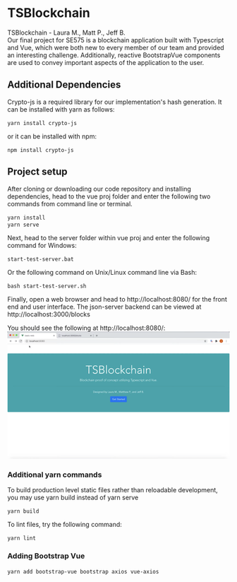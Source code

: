 # TSBlockchain
TSBlockchain - Laura M., Matt P., Jeff B.   
Our final project for SE575 is a blockchain application built with Typescript and Vue, which were both new to every member of our team and provided an interesting challenge. Additionally, reactive BootstrapVue components are used to convey important aspects of the application to the user.


## Additional Dependencies
Crypto-js is a required library for our implementation's hash generation. It can be installed with yarn as follows:
```
yarn install crypto-js
```
or it can be installed with npm:
```
npm install crypto-js
```

## Project setup
After cloning or downloading our code repository and installing dependencies, head to the vue proj folder and enter the following two commands from command line or terminal.
```
yarn install
yarn serve
```
Next, head to the server folder within vue proj and enter the following command for Windows:
```
start-test-server.bat
```
Or the following command on Unix/Linux command line via Bash:
```
bash start-test-server.sh
```
Finally, open a web browser and head to http://localhost:8080/ for the front end and user interface. The json-server backend can be viewed at http://localhost:3000/blocks

You should see the following at http://localhost:8080/:  
![initialscreen8080](startscreen.png)

### Additional yarn commands
To build production level static files rather than reloadable development, you may use yarn build instead of yarn serve
```
yarn build
```
To lint files, try the following command:
```
yarn lint
```


### Adding Bootstrap Vue
`yarn add bootstrap-vue bootstrap axios vue-axios`
